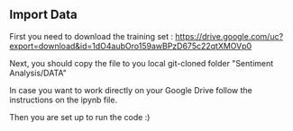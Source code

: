 ## Import Data

First you need to download the training set :
https://drive.google.com/uc?export=download&id=1dO4aubOro159awBPzD675c22qtXMOVp0

Next, you should copy the file to you local git-cloned folder "Sentiment Analysis/DATA"


In case you want to work directly on your Google Drive follow the instructions on the ipynb file.

Then you are set up to run the code :)

